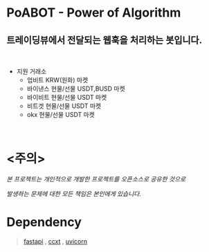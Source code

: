 # PoABOT - Power of Algorithm

## 트레이딩뷰에서 전달되는 웹훅을 처리하는 봇입니다.

&nbsp;

- 지원 거래소
  - 업비트 KRW(원화) 마켓
  - 바이낸스 현물/선물 USDT,BUSD 마켓
  - 바이비트 현물/선물 USDT 마켓
  - 비트겟 현물/선물 USDT 마켓
  - okx 현물/선물 USDT 마켓
 

&nbsp;

# <주의>

_본 프로젝트는 개인적으로 개발한 프로젝트를 오픈소스로 공유한 것으로_

_발생하는 문제에 대한 모든 책임은 본인에게 있습니다._

# Dependency

> [fastapi](https://github.com/tiangolo/fastapi) , [ccxt](https://github.com/ccxt/ccxt) , [uvicorn](https://github.com/encode/uvicorn)
